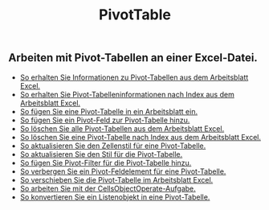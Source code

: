 ﻿---
title: PivotTable
second_title: Aspose.Cells Cloud Documen
type: docs
url: /de/pivottables/
aliases: [/working-with-pivot-tables/]
keywords: Working with pivot table on an Excel worksheet
description: So arbeiten Aspose.Cells Cloud-REST-APIs mit einer Pivot-Tabelle in einem Excel-Arbeitsblatt. SDK unterstützt verschiedene Entwicklungssprachen. Dazu gehören Android, C#, Go, Java, NodeJS, Perl, PHP, Python, Ruby und Swift
weight: 100
---
## Arbeiten mit Pivot-Tabellen an einer Excel-Datei.

- [So erhalten Sie Informationen zu Pivot-Tabellen aus dem Arbeitsblatt Excel.](/cells/de/pivot-tables/get-all/)
- [So erhalten Sie Pivot-Tabelleninformationen nach Index aus dem Arbeitsblatt Excel.](/cells/de/pivot-tables/get/)
- [So fügen Sie eine Pivot-Tabelle in ein Arbeitsblatt ein.](/cells/de/pivot-tables/add/)
- [So fügen Sie ein Pivot-Feld zur Pivot-Tabelle hinzu.](/cells/de/pivot-tables/add-pivot-field/)
- [So löschen Sie alle Pivot-Tabellen aus dem Arbeitsblatt Excel.](/cells/de/pivot-tables/clear/)
- [So löschen Sie eine Pivot-Tabelle nach Index aus dem Arbeitsblatt Excel.](/cells/de/pivot-tables/delete/)
- [So aktualisieren Sie den Zellenstil für eine Pivot-Tabelle.](/cells/de/pivot-tables/format/)
- [So aktualisieren Sie den Stil für die Pivot-Tabelle.](/cells/de/pivot-tables/format-all/)
- [So fügen Sie Pivot-Filter für die Pivot-Tabelle hinzu.](/cells/de/pivot-tables/add-filters/)
- [So verbergen Sie ein Pivot-Feldelement für eine Pivot-Tabelle.](/cells/de/pivot-tables/hide-pivot-field-item/)
- [So verschieben Sie die Pivot-Tabelle im Arbeitsblatt Excel.](/cells/de/pivot-tables/move/)
- [So arbeiten Sie mit der CellsObjectOperate-Aufgabe.](/cells/de/working-with-pivot-table-using-cellsobjectoperate-task/)
- [So konvertieren Sie ein Listenobjekt in eine Pivot-Tabelle.](/cells/de/pivot-tables/convert-table-to-pivottable/)

